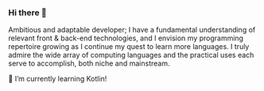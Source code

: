 ### Hi there 👋

Ambitious and adaptable developer; I have a fundamental understanding of relevant front & back-end technologies, and I envision my programming repertoire growing as I continue my quest to learn more languages. I truly admire the wide array of computing languages and the practical uses each serve to accomplish, both niche and mainstream. 

🌱 I’m currently learning Kotlin!

<!--
**buster35/buster35** is a ✨ _special_ ✨ repository because its `README.md` (this file) appears on your GitHub profile.

Here are some ideas to get you started:

- 🔭 I’m currently working on ...
- 🌱 I’m currently learning ...
- 👯 I’m looking to collaborate on ...
- 🤔 I’m looking for help with ...
- 💬 Ask me about ...
- 📫 How to reach me: ...
- 😄 Pronouns: ...
- ⚡ Fun fact: ...
-->
